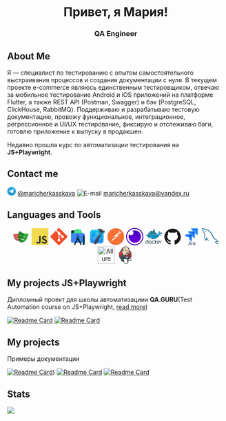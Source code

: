 <h1 align="center">Привет, я Мария!</h1>
<h3 align="center">QA Engineer</h3>

## About Me
Я — специалист по тестированию с опытом самостоятельного выстраивания процессов и создания документации с нуля. В текущем проекте e-commerce являюсь единственным тестировщиком, отвечаю за мобильное тестирование Android и iOS приложений на платформе Flutter, а также REST API (Postman, Swagger) и бэк (PostgreSQL, ClickHouse, RabbitMQ). Поддерживаю и разрабатываю тестовую документацию, провожу функциональное, интеграционное, регрессионное и UI/UX тестирование, фиксирую и отслеживаю баги, готовлю приложение к выпуску в продакшен.

Недавно прошла курс по автоматизации тестирования на **JS+Playwright**.
 

## Contact me
<img src="assets/telegram.png" title="Telegram" alt="Telegram" width="20" height="20"/> [@maricherkasskaya](https://t.me/maricherkasskaya)
<img src="assets/email.png" title="E-mail" alt="E-mail" width="20" height="20"/></a> maricherkasskaya@yandex.ru



## Languages and Tools
<p align="center">
  <img src="https://github.com/devicons/devicon/blob/master/icons/playwright/playwright-original.svg" title="Playwright" **alt="Playwright" width="40" height="40"/>
  <img src="https://github.com/devicons/devicon/blob/master/icons/javascript/javascript-original.svg" title="JavaScript" alt="JavaScript" width="40" height="40"/>
  <img src="https://github.com/devicons/devicon/blob/master/icons/git/git-original.svg" title="Git" **alt="Git" width="40" height="40"/>
  <img src="https://github.com/devicons/devicon/blob/master/icons/androidstudio/androidstudio-original.svg" title="Android Studio" **alt="Android Studio" width="40" height="40"/>
  <img src="https://github.com/devicons/devicon/blob/master/icons/xcode/xcode-original.svg" title="Xcode" **alt="Xcode" width="40" height="40"/>
  <img src="https://github.com/devicons/devicon/blob/master/icons/postman/postman-original.svg" title="Postman" **alt="Postman" width="40" height="40"/>
  <img src="https://github.com/devicons/devicon/blob/master/icons/insomnia/insomnia-original.svg" title="Insomnia" **alt="Insomnia" width="40" height="40"/>
  <img src="https://github.com/devicons/devicon/blob/master/icons/docker/docker-original-wordmark.svg" title="Docker" **alt="Docker" width="40" height="40"/>
  <img src="https://github.com/devicons/devicon/blob/master/icons/github/github-original.svg" title="GitHub" **alt="GitHub" width="40" height="40"/>
  <img src="https://github.com/devicons/devicon/blob/master/icons/jira/jira-original-wordmark.svg" title="Jira" **alt="Jira" width="40" height="40"/>
  <img src="https://github.com/devicons/devicon/blob/master/icons/mysql/mysql-original.svg" title="MySql" **alt="MySq" width="40" height="40"/>
  <img src="https://github.com/allure-framework/allure2/blob/main/.idea/icon.png" title="Allure Report" **alt="Allure Report" width="40" height="40"/>
  <img src="https://github.com/devicons/devicon/blob/master/icons/jenkins/jenkins-original.svg" title="Jenkins" **alt="Jenkins" width="40" height="40"/>
</p>

## My projects **JS+Playwright**
Дипломный проект для школы автоматизациии **QA.GURU**(Test Automation course on JS+Playwright, [read more](https://qa.guru/playwright_js))  

[![Readme Card](https://github-readme-stats.vercel.app/api/pin/?username=maricherkasskaya&repo=academy_bugs_test&theme=blueberry)](https://github.com/maricherkasskaya/academy_bugs_test)
[![Readme Card](https://github-readme-stats.vercel.app/api/pin/?username=maricherkasskaya&repo=API_challenges_playwright&theme=blueberry)](https://github.com/maricherkasskaya/API_challenges_playwright)

## My projects
Примеры документации

[![Readme Card](https://github-readme-stats.vercel.app/api/pin/?username=maricherkasskaya&repo=Checklist_test&theme=blueberry)](https://github.com/maricherkasskaya/Checklist))
[![Readme Card](https://github-readme-stats.vercel.app/api/pin/?username=maricherkasskaya&repo=Test-casest&theme=blueberry)](https://github.com/maricherkasskaya/Test-cases)
[![Readme Card](https://github-readme-stats.vercel.app/api/pin/?username=maricherkasskaya&repo=Mindmap&theme=blueberry)](https://github.com/maricherkasskaya/Mindmap)


## Stats
![](http://github-profile-summary-cards.vercel.app/api/cards/stats?username=maricherkasskaya&theme=blueberry)

